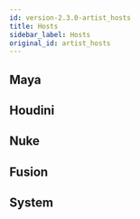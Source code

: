 ```yaml
---
id: version-2.3.0-artist_hosts
title: Hosts
sidebar_label: Hosts
original_id: artist_hosts
---
```


## Maya

## Houdini

## Nuke

## Fusion

## System
